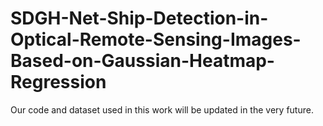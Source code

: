 # SDGH-Net-Ship-Detection-in-Optical-Remote-Sensing-Images-Based-on-Gaussian-Heatmap-Regression
Our code and dataset used in this work will be updated in the very future.
